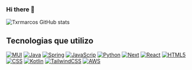 ### Hi there 👋

![Txrmarcos GitHub stats](https://github-readme-stats.vercel.app/api?username=Txrmarcos&show_icons=true&theme=synthwave)

## Tecnologias que utilizo

[![MUI](https://img.shields.io/badge/MUI-%230081CB.svg?style=for-the-badge&logo=mui&logoColor=white)]('https://github.com/Txrmarcos')
[![Java](https://img.shields.io/badge/java-%23ED8B00.svg?style=for-the-badge&logo=openjdk&logoColor=white)]('https://github.com/Txrmarcos')
[![Spring](https://img.shields.io/badge/spring-%236DB33F.svg?style=for-the-badge&logo=spring&logoColor=white)]('https://github.com/Txrmarcos')
[![JavaScrip](	https://img.shields.io/badge/JavaScript-F7DF1E?style=for-the-badge&logo=javascript&logoColor=black)]('https://github.com/Txrmarcos')
[![Python](	https://img.shields.io/badge/Python-14354C?style=for-the-badge&logo=python&logoColor=white)]('https://github.com/Txrmarcos')
[![Next](	https://img.shields.io/badge/Next.js-000?logo=nextdotjs&logoColor=fff&style=for-the-badge)]('https://github.com/Txrmarcos')
[![React](	https://img.shields.io/badge/React-20232A?style=for-the-badge&logo=react&logoColor=61DAFB)]('https://github.com/Txrmarcos')
[![HTML5](	https://img.shields.io/badge/HTML5-E34F26?style=for-the-badge&logo=html5&logoColor=white)]('https://github.com/Txrmarcos')
[![CSS](	https://img.shields.io/badge/CSS3-1572B6?style=for-the-badge&logo=css3&logoColor=white)]('https://github.com/Txrmarcos')
[![Kotlin](https://img.shields.io/badge/kotlin-%237F52FF.svg?style=for-the-badge&logo=kotlin&logoColor=white)]('https://github.com/Txrmarcos')
[![TailwindCSS](https://img.shields.io/badge/tailwindcss-%2338B2AC.svg?style=for-the-badge&logo=tailwind-css&logoColor=white)]('https://github.com/Txrmarcos')
[![AWS](https://img.shields.io/badge/AWS-%23FF9900.svg?style=for-the-badge&logo=amazon-aws&logoColor=white)]('https://github.com/Txrmarcos')

